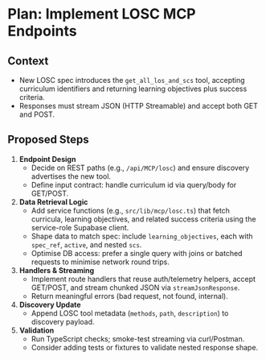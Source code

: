 # Plan: Implement LOSC MCP Endpoints

## Context
- New LOSC spec introduces the `get_all_los_and_scs` tool, accepting curriculum identifiers and returning learning objectives plus success criteria.
- Responses must stream JSON (HTTP Streamable) and accept both GET and POST.

## Proposed Steps
1. **Endpoint Design**
   - Decide on REST paths (e.g., `/api/MCP/losc`) and ensure discovery advertises the new tool.
   - Define input contract: handle curriculum id via query/body for GET/POST.
2. **Data Retrieval Logic**
   - Add service functions (e.g., `src/lib/mcp/losc.ts`) that fetch curricula, learning objectives, and related success criteria using the service-role Supabase client.
   - Shape data to match spec: include `learning_objectives`, each with `spec_ref`, `active`, and nested `scs`.
   - Optimise DB access: prefer a single query with joins or batched requests to minimise network round trips.
3. **Handlers & Streaming**
   - Implement route handlers that reuse auth/telemetry helpers, accept GET/POST, and stream chunked JSON via `streamJsonResponse`.
   - Return meaningful errors (bad request, not found, internal).
4. **Discovery Update**
   - Append LOSC tool metadata (`methods`, `path`, `description`) to discovery payload.
5. **Validation**
   - Run TypeScript checks; smoke-test streaming via curl/Postman.
   - Consider adding tests or fixtures to validate nested response shape.
